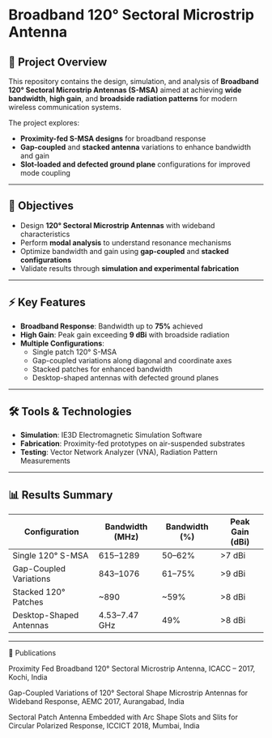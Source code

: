 # Broadband 120° Sectoral Microstrip Antenna  

## 📄 Project Overview  
This repository contains the design, simulation, and analysis of **Broadband 120° Sectoral Microstrip Antennas (S-MSA)** aimed at achieving **wide bandwidth**, **high gain**, and **broadside radiation patterns** for modern wireless communication systems.  

The project explores:  
- **Proximity-fed S-MSA designs** for broadband response  
- **Gap-coupled** and **stacked antenna** variations to enhance bandwidth and gain  
- **Slot-loaded and defected ground plane** configurations for improved mode coupling  

---

## 🎯 Objectives  
- Design **120° Sectoral Microstrip Antennas** with wideband characteristics  
- Perform **modal analysis** to understand resonance mechanisms  
- Optimize bandwidth and gain using **gap-coupled** and **stacked configurations**  
- Validate results through **simulation and experimental fabrication**  

---

## ⚡ Key Features  
- **Broadband Response**: Bandwidth up to **75%** achieved  
- **High Gain**: Peak gain exceeding **9 dBi** with broadside radiation  
- **Multiple Configurations**:
  - Single patch 120° S-MSA  
  - Gap-coupled variations along diagonal and coordinate axes  
  - Stacked patches for enhanced bandwidth  
  - Desktop-shaped antennas with defected ground planes  

---

## 🛠 Tools & Technologies  
- **Simulation**: IE3D Electromagnetic Simulation Software  
- **Fabrication**: Proximity-fed prototypes on air-suspended substrates  
- **Testing**: Vector Network Analyzer (VNA), Radiation Pattern Measurements  

---

## 📊 Results Summary  
| Configuration                | Bandwidth (MHz) | Bandwidth (%) | Peak Gain (dBi) |
|-------------------------------|----------------|---------------|-----------------|
| Single 120° S-MSA             | 615–1289        | 50–62%         | >7 dBi          |
| Gap-Coupled Variations         | 843–1076        | 61–75%         | >9 dBi          |
| Stacked 120° Patches           | ~890            | ~59%           | >8 dBi          |
| Desktop-Shaped Antennas        | 4.53–7.47 GHz   | 49%            | >8 dBi          |

---

📜 Publications

Proximity Fed Broadband 120° Sectoral Microstrip Antenna, ICACC – 2017, Kochi, India

Gap-Coupled Variations of 120° Sectoral Shape Microstrip Antennas for Wideband Response, AEMC 2017, Aurangabad, India

Sectoral Patch Antenna Embedded with Arc Shape Slots and Slits for Circular Polarized Response, ICCICT 2018, Mumbai, India

